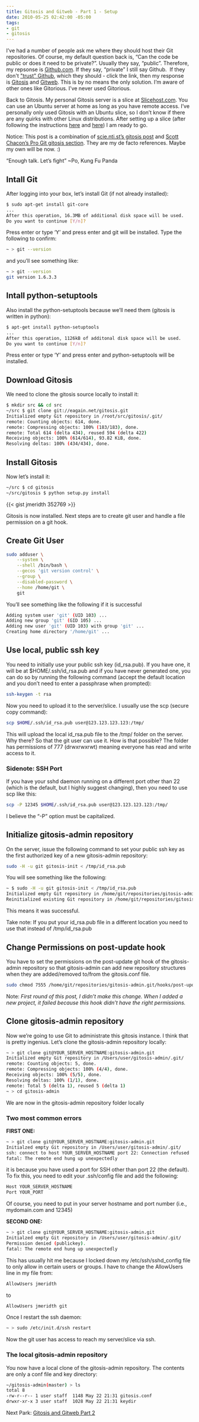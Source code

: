 ```yaml
---
title: Gitosis and Gitweb - Part 1 - Setup
date: 2010-05-25 02:42:00 -05:00
tags:
- git
- gitosis
---
```


I’ve had a number of people ask me where they should host their Git repositories. Of course, my default question back is, “Can the code be public or does it need to be private?”. Usually they say, “public”. Therefore, my repsonse is [Github.com](http://github.com). If they say, “private” I still say Github.  If they don't ["trust" Github](http://github.com/security), which they should - click the link, then my response is [Gitosis](http://eagain.net/gitweb/?p=gitosis.git;a=summary) and [Gitweb](http://git.wiki.kernel.org/index.php/Gitweb). This is by no means the only solution. I’m aware of other ones like Gitorious. I’ve never used Gitorious.

Back to Gitosis. My personal Gitosis server is a slice at [Slicehost.com](http://slicehost.com). You can use an Ubuntu server at home as long as you have remote access. I’ve personally only used Gitosis with an Ubuntu slice, so I don’t know if there are any quirks with other Linux distributions. After setting up a slice (after following the instructions [here](http://articles.slicehost.com/2008/11/28/ubuntu-intrepid-setup-page-1) and [here](http://articles.slicehost.com/2008/11/28/ubuntu-intrepid-setup-page-2)) I am ready to go.

Notice: This post is a combination of [scie.nti.st’s gitosis post](http://scie.nti.st/2007/11/14/hosting-git-repositories-the-easy-and-secure-way) and [Scott Chacon’s Pro Git gitosis section](http://progit.org/book/ch4-7.html). They are my de facto references. Maybe my own will be now. :)

“Enough talk. Let’s fight” ~Po, Kung Fu Panda

## Intall Git

After logging into your box, let’s install Git (if not already installed):

```bash
$ sudo apt-get install git-core
...
After this operation, 16.3MB of additional disk space will be used.
Do you want to continue [Y/n]?
```

Press enter or type ‘Y’ and press enter and git will be installed. Type the following to confirm:

```bash
~ > git --version
```

and you’ll see something like:

```bash
~ > git --version
git version 1.6.3.3
```

## Intall python-setuptools

Also install the python-setuptools because we’ll need them (gitosis is written in python):

```bash
$ apt-get install python-setuptools
...
After this operation, 1126kB of additonal disk space will be used.
Do you want to continue [Y/n]?
```

Press enter or type ‘Y’ and press enter and python-setuptools will be installed.

## Download Gitosis

We need to clone the gitosis source locally to install it:

```bash
$ mkdir src && cd src
~/src $ git clone git://eagain.net/gitosis.git
Initialized empty Git repository in /root/src/gitosis/.git/
remote: Counting objects: 614, done.
remote: Compressing objects: 100% (183/183), done.
remote: Total 614 (delta 434), reused 594 (delta 422)
Receiving objects: 100% (614/614), 93.82 KiB, done.
Resolving deltas: 100% (434/434), done.
```

## Install Gitosis

Now let’s install it:

```bash
~/src $ cd gitosis
~/src/gitosis $ python setup.py install
```

{{< gist jmeridth 352769 >}}

Gitosis is now installed. Next steps are to create git user and handle a file permission on a git hook.

## Create Git User

```bash
sudo adduser \
    --system \
    --shell /bin/bash \
    --gecos 'git version control' \
    --group \
    --disabled-password \
    --home /home/git \
    git
```

You’ll see something like the following if it is successful

```bash
Adding system user 'git' (UID 103) ...
Adding new group 'git' (GID 105) ...
Adding new user 'git' (UID 103) with group 'git' ...
Creating home directory '/home/git' ...
```

## Use local, public ssh key

You need to initially use your public ssh key (id_rsa.pub). If you have one, it will be at $HOME/.ssh/id_rsa.pub and if you have never generated one, you can do so by running the following command (accept the default location and you don’t need to enter a passphrase when prompted):

```bash
ssh-keygen -t rsa
```

Now you need to upload it to the server/slice. I usually use the scp (secure copy command):

```bash
scp $HOME/.ssh/id_rsa.pub user@123.123.123.123:/tmp/
```

This will upload the local id_rsa.pub file to the /tmp/ folder on the server. Why there? So that the git user can use it. How is that possible? The folder has permissions of 777 (drwxrwxrwt) meaning everyone has read and write access to it.

### Sidenote: SSH Port

If you have your sshd daemon running on a different port other than 22 (which is the default, but I highly suggest changing), then you need to use scp like this:

```bash
scp -P 12345 $HOME/.ssh/id_rsa.pub user@123.123.123.123:/tmp/
```

I believe the “-P” option must be capitalized.

## Initialize gitosis-admin repository

On the server, issue the following command to set your public ssh key as the first authorized key of a new gitosis-admin repository:

```bash
sudo -H -u git gitosis-init < /tmp/id_rsa.pub
```

You will see something like the following:

```bash
~ $ sudo -H -u git gitosis-init < /tmp/id_rsa.pub
Initialized empty Git repository in /home/git/repositories/gitosis-admin.git/
Reinitialized existing Git repository in /home/git/repositories/gitosis-admin.git/
```

This means it was successful.

Take note: If you put your id_rsa.pub file in a different location you need to use that instead of /tmp/id_rsa.pub

## Change Permissions on post-update hook

You have to set the permissions on the post-update git hook of the gitosis-admin repository so that gitosis-admin can add new repository structures when they are added/removed to/from the gitosis.conf file.

```bash
sudo chmod 7555 /home/git/repositories/gitosis-admin.git/hooks/post-update
```

Note: _First round of this post, I didn’t make this change. When I added a new project, it failed because this hook didn’t have the right permissions._

## Clone gitosis-admin repository

Now we’re going to use Git to administrate this gitosis instance. I think that is pretty ingenius. Let’s clone the gitosis-admin repository locally:

```bash
~ > git clone git@YOUR_SERVER_HOSTNAME:gitosis-admin.git
Initialized empty Git repository in /Users/user/gitosis-admin/.git/
remote: Counting objects: 5, done.
remote: Compressing objects: 100% (4/4), done.
Receiving objects: 100% (5/5), done.
Resolving deltas: 100% (1/1), done.
remote: Total 5 (delta 1), reused 5 (delta 1)
~ > cd gitosis-admin
```

We are now in the gitosis-admin repository folder locally

### Two most common errors

**FIRST ONE:**

```bash
~ > git clone git@YOUR_SERVER_HOSTNAME:gitosis-admin.git
Initialzed empty Git repository in /Users/user/gitosis-admin/.git/
ssh: connect to host YOUR_SERVER_HOSTNAME port 22: Connection refused
fatal: The remote end hung up unexpectedly
```

it is because you have used a port for SSH other than port 22 (the default). To fix this, you need to edit your .ssh/config file and add the following:

```bash
Host YOUR_SERVER_HOSTNAME
Port YOUR_PORT
```

Of course, you need to put in your server hostname and port number (i.e., mydomain.com and 12345)

**SECOND ONE:**

```bash
~ > git clone git@YOUR_SERVER_HOSTNAME:gitosis-admin.git
Initialzed empty Git repository in /Users/user/gitosis-admin/.git/
Permission denied (publickey).
fatal: The remote end hung up unexpectedly
```

This has usually hit me because I locked down my /etc/ssh/sshd_config file to only allow in certain users or groups. I have to change the AllowUsers line in my file from:

```bash
AllowUsers jmeridth
```

to

```bash
AllowUsers jmeridth git
```

Once I restart the ssh daemon:

```bash
~ > sudo /etc/init.d/ssh restart
```

Now the git user has access to reach my server/slice via ssh.

### The local gitosis-admin repository

You now have a local clone of the gitosis-admin repository. The contents are only a conf file and key directory:

```bash
~/gitosis-admin(master) > ls
total 8
-rw-r--r-- 1 user staff  1148 May 22 21:31 gitosis.conf
drwxr-xr-x 3 user staff  1028 May 22 21:31 keydir
```

Next Park: [Gitosis and Gitweb Part 2](/post/gitosis-and-gitweb-part-2)
